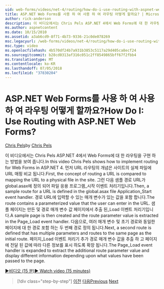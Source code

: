 ```yaml
---
uid: web-forms/videos/net-4/routing/how-do-i-use-routing-with-aspnet-web-forms
title: ASP.NET Web Forms를 사용 하 여 사용 하 여 라우팅 어떻게 할까요? | Microsoft 문서
author: rick-anderson
description: 이 비디오에서는 Chris Pels ASP.NET 4에서 Web Forms에 대 한 라우팅을 구현 하는 방법을 보여 줍니다. 먼저 URL 라우팅의 개념을 p URL 매핑 비교할...
ms.author: aspnetcontent
ms.date: 10/15/2010
ms.assetid: a3ab6cd9-8f71-4b73-9336-21c0de078269
msc.legacyurl: /web-forms/videos/net-4/routing/how-do-i-use-routing-with-aspnet-web-forms
msc.type: video
ms.openlocfilehash: 4b570df24b7a931b3853c5117a29d405ca8ecf24
ms.sourcegitcommit: b28cd0313af316c051c2ff8549865bff67f2fbb4
ms.translationtype: MT
ms.contentlocale: ko-KR
ms.lasthandoff: 07/05/2018
ms.locfileid: "37830204"
---
```

<a name="how-do-i-use-routing-with-aspnet-web-forms"></a><span data-ttu-id="bfcbd-105">ASP.NET Web Forms를 사용 하 여 사용 하 여 라우팅 어떻게 할까요?</span><span class="sxs-lookup"><span data-stu-id="bfcbd-105">How Do I: Use Routing with ASP.NET Web Forms?</span></span>
====================
<span data-ttu-id="bfcbd-106">[Chris Pels](https://twitter.com/chrispels)</span><span class="sxs-lookup"><span data-stu-id="bfcbd-106">by [Chris Pels](https://twitter.com/chrispels)</span></span>

<span data-ttu-id="bfcbd-107">이 비디오에서는 Chris Pels ASP.NET 4에서 Web Forms에 대 한 라우팅을 구현 하는 방법을 보여 줍니다.</span><span class="sxs-lookup"><span data-stu-id="bfcbd-107">In this video Chris Pels shows how to implement routing for Web Forms in ASP.NET 4.</span></span> <span data-ttu-id="bfcbd-108">먼저 URL 라우팅의 개념은 사이트의 실제 파일에 URL 매핑 비교 됩니다.</span><span class="sxs-lookup"><span data-stu-id="bfcbd-108">First, the concept of routing a URL is compared to mapping the URL to a physical file in the site.</span></span> <span data-ttu-id="bfcbd-109">그런 다음 샘플 경로 URL가 global.asax에 정의 되어 파일 응용 프로그램\_시작 이벤트 처리기입니다.</span><span class="sxs-lookup"><span data-stu-id="bfcbd-109">Then, a sample route for a URL is defined in the global.asax file Application\_Start event handler.</span></span> <span data-ttu-id="bfcbd-110">경로 URL에 입력할 수 있는 매개 변수가 있는 값을 포함 합니다.</span><span class="sxs-lookup"><span data-stu-id="bfcbd-110">The route contains a parameterized value that the user can enter in the URL.</span></span> <span data-ttu-id="bfcbd-111">샘플 페이지는 만든 및 경로 매개 변수 값 페이지에서 추출 된\_Load 이벤트 처리기입니다.</span><span class="sxs-lookup"><span data-stu-id="bfcbd-111">A sample page is then created and the route parameter value is extracted in the Page\_Load event handler.</span></span> <span data-ttu-id="bfcbd-112">다음으로, 여러 매개 변수 및 초기 경로와 동일한 페이지에 대 한 경로 포함 하는 두 번째 경로 정의 됩니다.</span><span class="sxs-lookup"><span data-stu-id="bfcbd-112">Next, a second route is defined that has multiple parameters and routes to the same page as the initial route.</span></span> <span data-ttu-id="bfcbd-113">페이지\_Load 이벤트 처리기 추가 경로 매개 변수 값을 추출 하 고 페이지에 전달 된 값에 따라 다른 정보를 표시 하도록 확장 됩니다.</span><span class="sxs-lookup"><span data-stu-id="bfcbd-113">The Page\_Load event handler is expanded to extract the additional route parameter value and display different information depending upon what values have been passed to the page.</span></span>

[<span data-ttu-id="bfcbd-114">&#9654;비디오 (15 분)</span><span class="sxs-lookup"><span data-stu-id="bfcbd-114">&#9654; Watch video (15 minutes)</span></span>](https://channel9.msdn.com/Blogs/ASP-NET-Site-Videos/how-do-i-use-routing-with-aspnet-web-forms)

> [!div class="step-by-step"]
> <span data-ttu-id="bfcbd-115">[이전](aspnet-4-quick-hit-outbound-webforms-routing.md)
> [다음](how-do-i-work-with-urls-in-aspnet-routing.md)</span><span class="sxs-lookup"><span data-stu-id="bfcbd-115">[Previous](aspnet-4-quick-hit-outbound-webforms-routing.md)
[Next](how-do-i-work-with-urls-in-aspnet-routing.md)</span></span>
